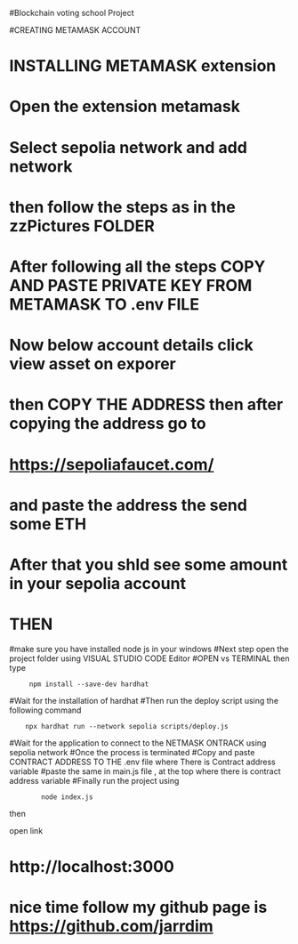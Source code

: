 #Blockchain voting school Project

#CREATING METAMASK ACCOUNT 
# INSTALLING METAMASK extension
# Open the extension metamask 
# Select sepolia network and add network
# then follow the steps as in the zzPictures FOLDER
# After following all the steps COPY AND PASTE PRIVATE KEY FROM METAMASK TO .env FILE
# 
# Now below account details click view asset on exporer 
# then COPY THE ADDRESS then after copying the address go to
# https://sepoliafaucet.com/
# and paste the address the send some ETH

# After that you shld see some amount in your sepolia account 

# THEN 


#make sure you have installed node js in your windows
#Next step open the project folder using VISUAL STUDIO CODE Editor
#OPEN vs TERMINAL then type

```shell
     npm install --save-dev hardhat
```
       

#Wait for the installation of hardhat
#Then run the deploy script using the following command 

```shell
    npx hardhat run --network sepolia scripts/deploy.js
```


#Wait for the application to connect to the NETMASK ONTRACK using sepolia network
#Once the process is terminated
#Copy and paste CONTRACT ADDRESS TO THE .env file where There is Contract address variable
#paste the same in main.js file , at the top where there is contract address variable 
#Finally run the project using

```shell
        node index.js
```
then 

open link
 
 # http://localhost:3000

 # nice time follow  my github page is https://github.com/jarrdim

